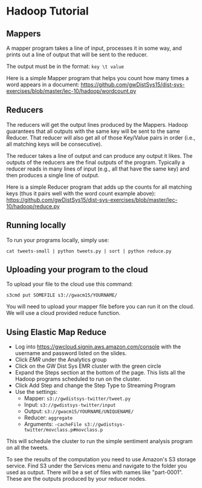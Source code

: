 # Hadoop Tutorial

## Mappers
A mapper program takes a line of input, processes it in some way, and prints out a line of output that will be sent to the reducer.

The output must be in the format: `key \t value`

Here is a simple Mapper program that helps you count how many times a word appears in a document:
https://github.com/gwDistSys15/dist-sys-exercises/blob/master/lec-10/hadoop/wordcount.py

## Reducers
The reducers will get the output lines produced by the Mappers.  Hadoop guarantees that all outputs with the same key will be sent to the same Reducer.  That reducer will also get all of those Key/Value pairs in order (i.e., all matching keys will be consecutive).

The reducer takes a line of output and can produce any output it likes.  The outputs of the reducers are the final outputs of the program. Typically a reducer reads in many lines of input (e.g., all that have the same key) and then produces a single line of output.

Here is a simple Reducer program that adds up the counts for all matching keys (thus it pairs well with the word count example above):
https://github.com/gwDistSys15/dist-sys-exercises/blob/master/lec-10/hadoop/reduce.py

## Running locally
To run your programs locally, simply use:
```
cat tweets-small | python tweets.py | sort | python reduce.py
```

## Uploading your program to the cloud
To upload your file to the cloud use this command:
```
s3cmd put SOMEFILE s3://gwacm15/YOURNAME/
```
You will need to upload your mapper file before you can run it on the cloud. We will use a cloud provided reduce function.

## Using Elastic Map Reduce

  - Log into https://gwcloud.signin.aws.amazon.com/console with the username and password listed on the slides.
  - Click *EMR* under the Analytics group
  - Click on the GW Dist Sys EMR cluster with the green circle
  - Expand the Steps section at the bottom of the page. This lists all the Hadoop programs scheduled to run on the cluster.
  - Click Add Step and change the Step Type to Streaming Program
  - Use the settings:
      - Mapper: `s3://gwdistsys-twitter/tweet.py`
      - Input: `s3://gwdistsys-twitter/input`
      - Output: `s3://gwacm15/YOURNAME/UNIQUENAME/`
      - Reducer: `aggregate`
      - Arguments: `-cacheFile s3://gwdistsys-twitter/movclass.p#movclass.p`

This will schedule the cluster to run the simple sentiment analysis program on all the tweets.

To see the results of the computation you need to use Amazon's S3 storage service.  Find S3 under the Services menu and navigate to the folder you used as output.  There will be a set of files with names like "part-0001". These are the outputs produced by your reducer nodes.
